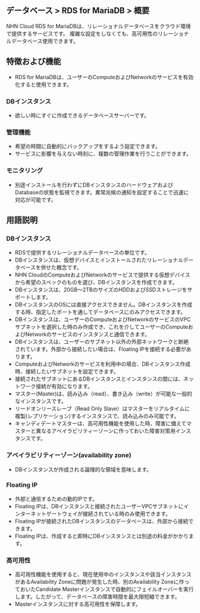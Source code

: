 ## データベース > RDS for MariaDB > 概要

NHN Cloud RDS for MariaDBは、リレーショナルデータベースをクラウド環境で提供するサービスです。
複雑な設定をしなくても、高可用性のリレーショナルデータベース使用できます。

## 特徴および機能 

* RDS for MariaDBは、ユーザーのComputeおよびNetworkのサービスを有効化すると使用できます。

### DBインスタンス

* 欲しい時にすぐに作成できるデータベースサーバーです。

### 管理機能

* 希望の時間に自動的にバックアップをするよう設定できます。
* サービスに影響を与えない時刻に、複数の管理作業を行うことができます。

### モニタリング

* 別途インストールを行わずにDBインスタンスのハードウェアおよびDatabaseの状態を監視できます。異常兆候の通知を設定することで迅速に対応が可能です。

## 用語説明

### DBインスタンス

* RDSで提供するリレーショナルデータベースの単位です。
* DBインスタンスは、仮想デバイスとインストールされたリレーショナルデータベースを併せた概念です。
* NHN CloudのComputeおよびNetworkのサービスで提供する仮想デバイスから希望のスペックのものを選び、DBインスタンスを作成できます。
* DBインスタンスは、20GB～2TBのサイズのHDDおよびSSDストレージをサポートします。
* DBインスタンスのOSには直接アクセスできません。DBインスタンスを作成する時、指定したポートを通してデータベースにのみアクセスできます。
* DBインスタンスは、ユーザーのComputeおよびNetworkのサービスのVPCサブネットを選択した時のみ作成でき、これを介してユーザーのComputeおよびNetworkのサービスのインスタンスと通信できます。
* DBインスタンスは、ユーザーのサブネット以外の外部ネットワークと断絶されています。外部から接続したい場合は、Floating IPを接続する必要があります。
* ComputeおよびNetworkのサービスを利用中の場合、DBインスタンス作成時、接続したいサブネットを設定できます。
* 接続されたサブネットにあるDBインスタンスとインスタンスの間には、ネットワーク接続が有効になります。
* マスター(Master)は、読み込み（read）、書き込み（write）が可能な一般的なインスタンスです。
* リードオンリースレーブ（Read Only Slave）はマスターをリアルタイムに複製(レプリケーション)するインスタンスで、読み込みのみ可能です。
* キャンディデートマスターは、高可用性機能を使用した時、障害に備えてマスターと異なるアベイラビリティーゾーンに作っておいた障害対策用インスタンスです。


### アベイラビリティーゾーン(availability zone)

* DBインスタンスが作成される論理的な領域を意味します。

### Floating IP

* 外部と通信するための動的IPです。
* Floating IPは、DBインスタンスと接続されたユーザーVPCサブネットにインターネットゲートウェイが接続されている時のみ使用できます。
* Floating IPが接続されたDBインスタンスのデータベースは、外部から接続できます。
* Floating IPは、作成すると即時にDBインスタンスとは別途の料金がかかります。

### 高可用性

* 高可用性機能を使用すると、現在使用中のインスタンスや該当インスタンスがあるAvailability Zoneに問題が発生した時、別のAvailability Zoneに作っておいたCandidate Masterインスタンスで自動的にフェイルオーバーを実行します。したがって、データベースの障害時間を最大限短縮できます。
* Masterインスタンスに対する高可用性を保障します。

